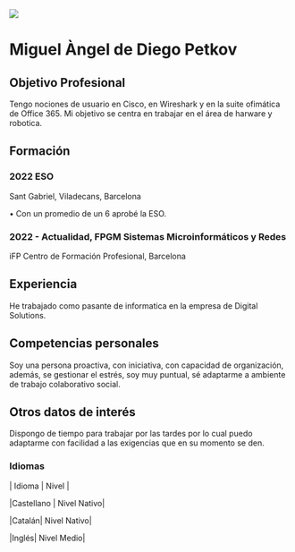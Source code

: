 <img src="file:///C:/Users/Alumno/Downloads/Captura%20de%20pantalla%202023-12-14%20093424.png">

# **Miguel Àngel de Diego Petkov**
## Objetivo Profesional
Tengo nociones de usuario en Cisco, en Wireshark y en la suite ofimática
de Office 365. 
Mi objetivo se centra en trabajar en el área de harware y robotica.

## Formación
### 2022 ESO
Sant Gabriel, Viladecans, Barcelona

• Con un promedio de un 6 aprobé la ESO.
### 2022 - Actualidad, FPGM Sistemas Microinformáticos y Redes
 iFP Centro de Formación Profesional, Barcelona



## Experiencia
He trabajado como pasante de informatica en la empresa de Digital Solutions.

## Competencias personales
Soy una persona proactiva, con iniciativa, con capacidad de
organización, además, se gestionar el estrés, soy muy puntual, sé adaptarme a ambiente
de trabajo colaborativo social.

## Otros datos de interés
Dispongo de tiempo para trabajar por las tardes por lo cual puedo
adaptarme con facilidad a las exigencias que en su momento se den.


### Idiomas
| Idioma | Nivel |

|Castellano | Nivel Nativo|

|Catalán| Nivel Nativo|

|Inglés| Nivel Medio|

